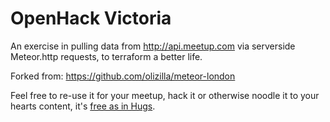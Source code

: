 OpenHack Victoria
=================

An exercise in pulling data from http://api.meetup.com via serverside Meteor.http requests, to terraform a better life.

Forked from: https://github.com/olizilla/meteor-london

Feel free to re-use it for your meetup, hack it or otherwise noodle it to your hearts content, it's [free as in Hugs](http://blog.izs.me/post/48281002063/free-as-in-hugs-licence).
